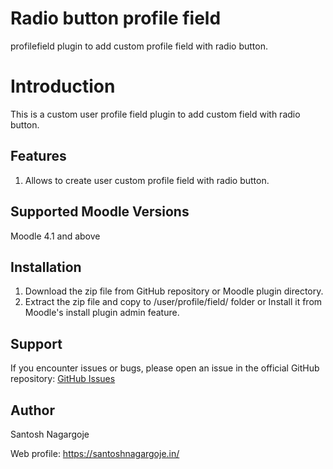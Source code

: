 # Radio button profile field
profilefield plugin to add custom profile field with radio button.

# Introduction
This is a custom user profile field plugin to add custom field with radio button.

## Features
1. Allows to create user custom profile field with radio button.

## Supported Moodle Versions
Moodle 4.1 and above

## Installation
1. Download the zip file from GitHub repository or Moodle plugin directory.
2. Extract the zip file and copy to /user/profile/field/ folder or Install it from Moodle\'s install plugin admin feature.

## Support
If you encounter issues or bugs, please open an issue in the official GitHub repository: [GitHub Issues](https://github.com/santoshndev/moodle-profilefield_radio/issues)

## Author
Santosh Nagargoje

Web profile: https://santoshnagargoje.in/
